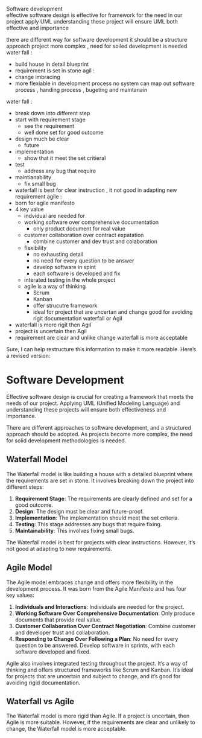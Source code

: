 

Software development  
effective software design is effective for framework for the need in our project 
apply UML 
understanding these project will ensure UML both effective and importance 

there are different way for software development it should be a structure approach 
project more complex , need for soiled development is needed 
water fall :
 - build house in detail blueprint 
 - requirement is set in stone 
agil : 
- change imbracing 
- more flexiable in development process 
no system can map out software process , handing process , bugeting and maintanain 

water fall : 
- break down into different step 
- start with requirement stage 
	- see the requirement 
	- well done set for good outcome 
 - design much be clear 
	 - future 
 - implementation 
	 -  show that it meet the set critieral 
- test 
	- address any bug that require 
- maintianability 
	- fix small bug 
 - waterfall is best for clear  instruction , it not good in adapting new requirement 
agile : 
- born for agile manifesto 
- 4 key value 
	- indvidual are needed for 
	- working software over comprehensive documentation 
		- only product document for real value 
	- customer collaboration over contract expatation 
		- combine customer and dev trust and colaboration 
	- flexibility 
		- no exhausting detail  
		- no need  for every question to be answer 
		- develop software in spint 
		- each software is developed and fix  
	- interated testing in the whole project 
	- agile is a way of thinking 
		- Scrum 
		- Kanban 
		- offer strucutre framework 
		- ideal for project that are uncertan and change  good for avoiding rigit documentation 
waterfall or Agil  
- waterfall is more rigit then Agil 
- project is uncertain then Agil 
- requirement are clear and unlike change waterfall is more acceptable 




Sure, I can help restructure this information to make it more readable. Here’s a revised version:

# Software Development

Effective software design is crucial for creating a framework that meets the needs of our project. Applying UML (Unified Modeling Language) and understanding these projects will ensure both effectiveness and importance.

There are different approaches to software development, and a structured approach should be adopted. As projects become more complex, the need for solid development methodologies is needed.

## Waterfall Model

The Waterfall model is like building a house with a detailed blueprint where the requirements are set in stone. It involves breaking down the project into different steps:

1. **Requirement Stage**: The requirements are clearly defined and set for a good outcome.
2. **Design**: The design must be clear and future-proof.
3. **Implementation**: The implementation should meet the set criteria.
4. **Testing**: This stage addresses any bugs that require fixing.
5. **Maintainability**: This involves fixing small bugs.

The Waterfall model is best for projects with clear instructions. However, it’s not good at adapting to new requirements.

## Agile Model

The Agile model embraces change and offers more flexibility in the development process. It was born from the Agile Manifesto and has four key values:

1. **Individuals and Interactions**: Individuals are needed for the project.
2. **Working Software Over Comprehensive Documentation**: Only produce documents that provide real value.
3. **Customer Collaboration Over Contract Negotiation**: Combine customer and developer trust and collaboration.
4. **Responding to Change Over Following a Plan**: No need for every question to be answered. Develop software in sprints, with each software developed and fixed.

Agile also involves integrated testing throughout the project. It’s a way of thinking and offers structured frameworks like Scrum and Kanban. It’s ideal for projects that are uncertain and subject to change, and it’s good for avoiding rigid documentation.

## Waterfall vs Agile

The Waterfall model is more rigid than Agile. If a project is uncertain, then Agile is more suitable. However, if the requirements are clear and unlikely to change, the Waterfall model is more acceptable.